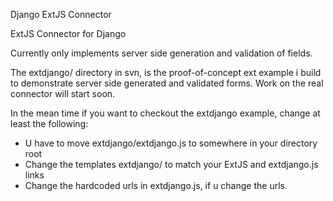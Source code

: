 Django ExtJS Connector

ExtJS Connector for Django

Currently only implements server side generation and validation of fields.

The extdjango/ directory in svn, is the proof-of-concept ext example i build to demonstrate server side generated and validated forms. Work on the real connector will start soon.

In the mean time if you want to checkout the extdjango example, change at least the following:
  * U have to move extdjango/extdjango.js to somewhere in your directory root
  * Change the templates extdjango/ to match your ExtJS and extdjango.js links
  * Change the hardcoded urls in extdjango.js, if u change the urls.